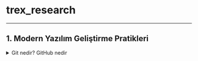# trex_research
***

## 1. Modern Yazılım Geliştirme Pratikleri

  <details>
  <summary>Git nedir? GitHub nedir</summary>
  
* Kısaca anlatmak gerekirse yazılım geliştirme dünyasında projelerin büyümesiyle birlikte
  
* 2

* 3
 
